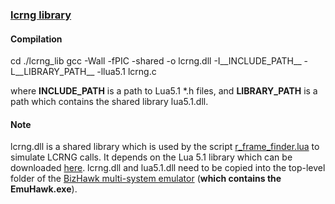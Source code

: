 ### [lcrng library](./lcrng_lib)

#### Compilation
cd ./lcrng_lib
gcc -Wall -fPIC -shared -o lcrng.dll -I__INCLUDE_PATH__ -L__LIBRARY_PATH__ -llua5.1 lcrng.c

where	__INCLUDE_PATH__ is a path to Lua5.1 *.h files, 
and		__LIBRARY_PATH__ is a path which contains the shared library lua5.1.dll.

#### Note
lcrng.dll is a shared library which is used by the script [r_frame_finder.lua](./r_frame_finder.lua) to simulate LCRNG calls.
It depends on the Lua 5.1 library which can be downloaded [here](https://sourceforge.net/projects/luabinaries/files/5.1.5/Windows%20Libraries/Dynamic/lua-5.1.5_Win64_dllw4_lib.zip/download).
lcrng.dll and lua5.1.dll need to be copied into the top-level folder of the [BizHawk multi-system emulator](https://github.com/TASVideos/BizHawk) (__which contains the **EmuHawk.exe**__).


